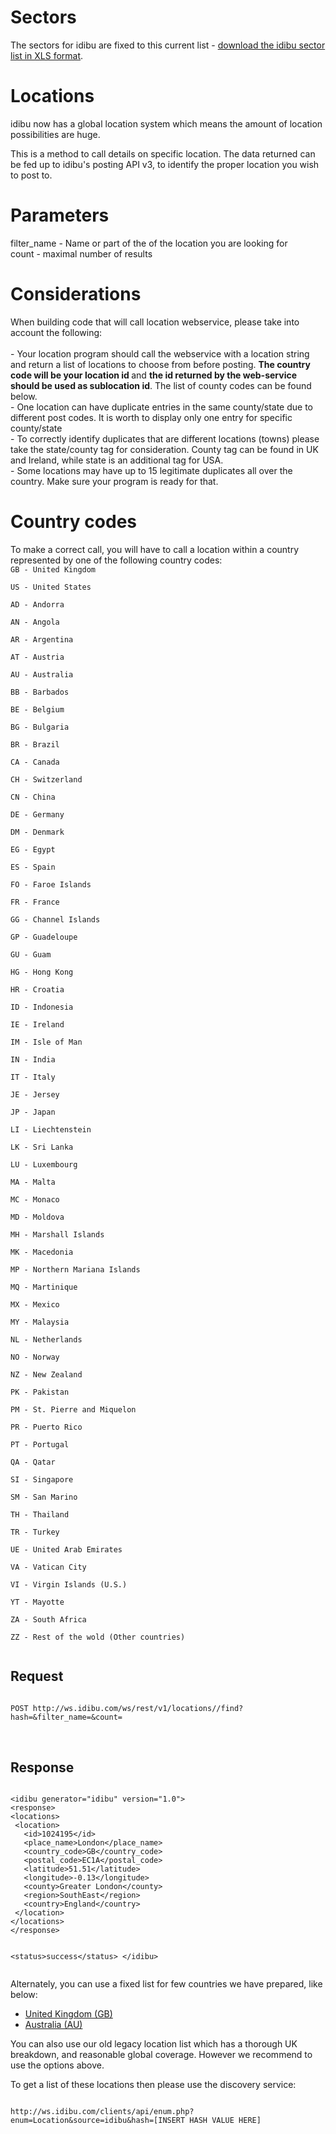 <h1>
	Sectors</h1>
<p>The sectors for idibu are fixed to this current list - <a href="/attachments/idibu_sector_list.xls">download the idibu sector list in XLS format</a>.</p>
<h1>
	Locations</h1>
<p>idibu now has a global location system which means the amount of location possibilities are huge.</p>
<p>This is a method to call details on specific location. The data returned can be fed up to idibu&#39;s posting API v3, to identify the proper location you wish to post to.</p>
<h1>
	<strong>Parameters</strong></h1>
<p>filter_name - Name or part of the of the location you are looking for<br />
	count - maximal number of results</p>
<h1>
	<strong>Considerations</strong></h1>
<p>When building code that will call location webservice, please take into account the following:<br />
	<br />
	- Your location program should call the webservice with a location string and return a list of locations to choose from before posting. <strong>The country code will be your location id </strong>and <strong>the id returned by the web-service should be used as sublocation id</strong>. The list of county codes can be found below.<br />
	- One location can have duplicate entries in the same county/state due to different post codes. It is worth to display only one entry for specific county/state<br />
	- To correctly identify duplicates that are different locations (towns) please take the state/county tag for consideration. County tag can be found in UK and Ireland, while state is an additional tag for USA.<br />
	- Some locations may have up to 15 legitimate duplicates all over the country. Make sure your program is ready for that.</p>
<h1>
	<strong>Country codes</strong></h1>
<p>To make a correct call, you will have to call a location within a country represented by one of the following country codes: <code>
GB - United Kingdom<br />
US - United States<br />
AD - Andorra<br />
AN - Angola<br />
AR - Argentina<br />
AT - Austria<br />
AU - Australia<br />
BB - Barbados<br />
BE - Belgium<br />
BG - Bulgaria<br />
BR - Brazil<br />
CA - Canada<br />
CH - Switzerland<br />
CN - China<br />
DE - Germany<br />
DM - Denmark<br />
EG - Egypt<br />
ES - Spain<br />
FO - Faroe Islands<br />
FR - France<br />
GG - Channel Islands<br />
GP - Guadeloupe<br />
GU - Guam<br />
HG - Hong Kong<br />
HR - Croatia<br />
ID - Indonesia<br />
IE - Ireland<br />
IM - Isle of Man<br />
IN - India<br />
IT - Italy<br />
JE - Jersey<br />
JP - Japan<br />
LI - Liechtenstein<br />
LK - Sri Lanka<br />
LU - Luxembourg<br />
MA - Malta<br />
MC - Monaco<br />
MD - Moldova<br />
MH - Marshall Islands<br />
MK - Macedonia<br />
MP - Northern Mariana Islands<br />
MQ - Martinique<br />
MX - Mexico<br />
MY - Malaysia<br />
NL - Netherlands<br />
NO - Norway<br />
NZ - New Zealand<br />
PK - Pakistan<br />
PM - St. Pierre and Miquelon<br />
PR - Puerto Rico<br />
PT - Portugal<br />
QA - Qatar<br />
SI - Singapore<br />
SM - San Marino<br />
TH - Thailand<br />
TR - Turkey<br />
UE - United Arab Emirates<br />
VA - Vatican City<br />
VI - Virgin Islands (U.S.)<br />
YT - Mayotte<br />
ZA - South Africa<br />
ZZ - Rest of the wold (Other countries)<br />
</code></p>
<h2>
	<strong>Request</strong></h2>
<pre>
<code>
POST http://ws.idibu.com/ws/rest/v1/locations/<COUNTRY CODE HERE>/find?hash=<CLIENT HASH HERE>&filter_name=<LOCATION STRING YOU ARE LOOKING FOR>&count=<MAXIMAL NUMBER OF RESULTS>
</code>


</pre>
<h2>
	Response</h2>
<pre>
<code type="xml">
&lt;idibu generator=&quot;idibu&quot; version=&quot;1.0&quot;&gt;
&lt;response&gt;
&lt;locations&gt;
&nbsp;&lt;location&gt;
&nbsp;&nbsp;&nbsp;&lt;id&gt;1024195&lt;/id&gt;
&nbsp;&nbsp;&nbsp;&lt;place_name&gt;London&lt;/place_name&gt;
&nbsp;&nbsp;&nbsp;&lt;country_code&gt;GB&lt;/country_code&gt;
&nbsp;&nbsp;&nbsp;&lt;postal_code&gt;EC1A&lt;/postal_code&gt;
&nbsp;&nbsp;&nbsp;&lt;latitude&gt;51.51&lt;/latitude&gt;
&nbsp;&nbsp;&nbsp;&lt;longitude&gt;-0.13&lt;/longitude&gt;
&nbsp;&nbsp;&nbsp;&lt;county&gt;Greater London&lt;/county&gt;
&nbsp;&nbsp;&nbsp;&lt;region&gt;SouthEast&lt;/region&gt;
&nbsp;&nbsp;&nbsp;&lt;country&gt;England&lt;/country&gt;
&nbsp;&lt;/location&gt;
&lt;/locations&gt;
&lt;/response&gt;

&lt;status&gt;success&lt;/status&gt;
&lt;/idibu&gt;
</code>
</pre>
<p>Alternately, you can use a fixed list for few countries we have prepared, like below:</p>
<ul>
	<li>
		<a href="/attachments/GB.rar">United Kingdom (GB)</a></li>
	<li>
		<a href="/attachments/AU.rar">Australia (AU)</a></li>
</ul>
<p>You can also use our old legacy location list which has a thorough UK breakdown, and reasonable global coverage. However we recommend to use the options above.</p>
<p>To get a list of these locations then please use the discovery service:</p>
<pre>
<code>
http://ws.idibu.com/clients/api/enum.php?enum=Location&source=idibu&hash=[INSERT HASH VALUE HERE]
</code></pre>
